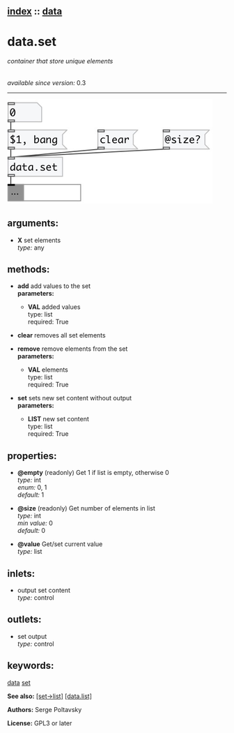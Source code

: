 [index](index.html) :: [data](category_data.html)
---

# data.set

###### container that store unique elements

*available since version:* 0.3

---




[![example](../examples/img/data.set.jpg)](../examples/pd/data.set.pd)



## arguments:

* **X**
set elements<br>
_type:_ any<br>



## methods:

* **add**
add values to the set<br>
  __parameters:__
  - **VAL** added values<br>
    type: list <br>
    required: True <br>

* **clear**
removes all set elements<br>

* **remove**
remove elements from the set<br>
  __parameters:__
  - **VAL** elements<br>
    type: list <br>
    required: True <br>

* **set**
sets new set content without output<br>
  __parameters:__
  - **LIST** new set content<br>
    type: list <br>
    required: True <br>




## properties:

* **@empty** (readonly)
Get 1 if list is empty, otherwise 0<br>
_type:_ int<br>
_enum:_ 0, 1<br>
_default:_ 1<br>

* **@size** (readonly)
Get number of elements in list<br>
_type:_ int<br>
_min value:_ 0<br>
_default:_ 0<br>

* **@value** 
Get/set current value<br>
_type:_ list<br>



## inlets:

* output set content<br>
_type:_ control



## outlets:

* set output<br>
_type:_ control



## keywords:

[data](keywords/data.html)
[set](keywords/set.html)



**See also:**
[\[set-&gt;list\]](set-%3Elist.html)
[\[data.list\]](data.list.html)




**Authors:** Serge Poltavsky




**License:** GPL3 or later





